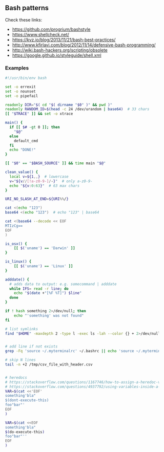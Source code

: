## Bash patterns


Check these links:

- https://github.com/progrium/bashstyle
- https://www.shellcheck.net/
- https://kvz.io/blog/2013/11/21/bash-best-practices/
- http://www.kfirlavi.com/blog/2012/11/14/defensive-bash-programming/
- http://wiki.bash-hackers.org/scripting/obsolete
- https://google.github.io/styleguide/shell.xml


### Examples

```bash
#!/usr/bin/env bash

set -o errexit
set -o nounset
set -o pipefail

readonly DIR="$( cd "$( dirname "$0" )" && pwd )"
readonly RANDOM_ID=$(head -c 24 /dev/urandom | base64)  # 33 chars
[[ "$TRACE" ]] && set -o xtrace

main() {
  if [[ $# -gt 0 ]]; then
    "$@"
  else
    default_cmd
  fi
  echo "DONE!"
}

[[ "$0" == "$BASH_SOURCE" ]] && time main "$@"

clean_value() {
  local v=${1,,}  # lowercase
  v="${v//[!a-z0-9-]/-}"  # only a-z0-9-
  echo "${v:0:63}"  # 63 max chars
}

URI_NO_SLASH_AT_END=${URI%%/}

cat <(echo "123")
base64 <(echo "123")  # echo "123" | base64

cat <(base64 --decode << EOF
MTIzCg==
EOF
)

is_osx() {
    [[ $('uname') == 'Darwin' ]]
}

is_linux() {
    [[ $('uname') == 'Linux' ]]
}

adddate() {
  # adds data to output: e.g. somecommand | adddate
  while IFS= read -r line; do
    echo "$(date +"[%F %T]") $line"
  done
}

if ! hash something 2>/dev/null; then
    echo "'something' was not found"
fi

# list symlinks
find "$HOME" -maxdepth 2 -type l -exec ls -lah --color {} + 2>/dev/null | sed -e 's/.* \(.* -> .*\)/\1/'


# add line if not exists
grep -Fq 'source ~/.myterminalrc' ~/.bashrc || echo 'source ~/.myterminalrc' >> ~/.bashrc

# skip N lines
tail -n +2 /tmp/csv_file_with_header.csv


# heredocs
# https://stackoverflow.com/questions/1167746/how-to-assign-a-heredoc-value-to-a-variable-in-bash
# https://stackoverflow.com/questions/4937792/using-variables-inside-a-bash-heredoc
VAR=$(cat <<'EOF'
something'bla"
$(dont-execute-this)
foo"bar"'
EOF
)

VAR=$(cat <<EOF
something'bla"
$(do-execute-this)
foo"bar"''
EOF
)


```
